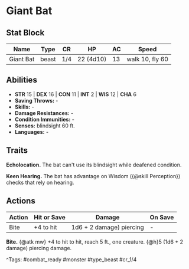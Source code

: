# Giant Bat

## Stat Block

| Name | Type | CR | HP | AC | Speed |
|------|------|----|----|----|-------|
| Giant Bat | beast | 1/4 | 22 (4d10) | 13 | walk 10, fly 60 |

## Abilities

- **STR** 15 | **DEX** 16 | **CON** 11 | **INT** 2 | **WIS** 12 | **CHA** 6
- **Saving Throws:** -  
- **Skills:** -  
- **Damage Resistances:** -  
- **Condition Immunities:** -  
- **Senses:** blindsight 60 ft.  
- **Languages:** -

## Traits

**Echolocation.** The bat can't use its blindsight while deafened condition.

**Keen Hearing.** The bat has advantage on Wisdom ({@skill Perception}) checks that rely on hearing.


## Actions

| Action | Hit or Save | Damage | On Save |
|--------|--------------|--------|----------|
| Bite | +4 to hit | 1d6 + 2 damage) piercing | - |

**Bite.** {@atk mw} +4 to hit to hit, reach 5 ft., one creature. {@h}5 (1d6 + 2 damage) piercing damage.


^Tags: #combat_ready #monster #type_beast #cr_1/4